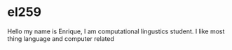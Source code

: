 # el259
 
Hello my name is Enrique, I am computational lingustics student. I like most thing language and computer related 